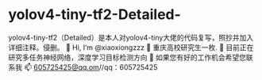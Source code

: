 # yolov4-tiny-tf2-Detailed-
yolov4-tiny-tf2（Detailed）是本人对yolov4-tiny大佬的代码复写，照抄并加入详细注释。侵删。
👋 Hi, I’m @xiaoxiongzzz
👀 重庆高校研究生一枚.
🌱 目前正在研究多任务神经网络，深度学习目标检测方向
💞️ 如果您有好的工作机会希望您联系我
📫 605725425@qq.om//qq：605725425
